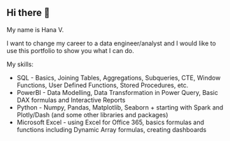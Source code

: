 ## Hi there 👋

My name is Hana V.

I want to change my career to a data engineer/analyst and I would like to use this portfolio to show you what I can do.

My skills:

-  SQL - Basics, Joining Tables, Aggregations, Subqueries, CTE, Window Functions, User Defined Functions, Stored Procedures, etc.
-  PowerBI - Data Modelling, Data Transformation in Power Query, Basic DAX formulas and Interactive Reports
-  Python - Numpy, Pandas, Matplotlib, Seaborn + starting with Spark and Plotly/Dash (and some other libraries and packages)
-  Microsoft Excel - using Excel for Office 365, basics formulas and functions including Dynamic Array formulas, creating dashboards

